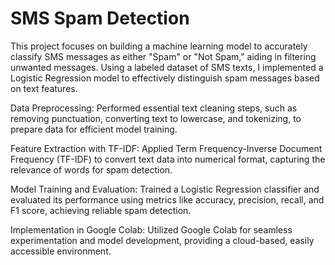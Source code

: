 # SMS Spam Detection

This project focuses on building a machine learning model to accurately classify SMS messages as either "Spam" or "Not Spam," aiding in filtering unwanted messages. Using a labeled dataset of SMS texts, I implemented a Logistic Regression model to effectively distinguish spam messages based on text features.

Data Preprocessing: Performed essential text cleaning steps, such as removing punctuation, converting text to lowercase, and tokenizing, to prepare data for efficient model training.

Feature Extraction with TF-IDF: Applied Term Frequency-Inverse Document Frequency (TF-IDF) to convert text data into numerical format, capturing the relevance of words for spam detection.

Model Training and Evaluation: Trained a Logistic Regression classifier and evaluated its performance using metrics like accuracy, precision, recall, and F1 score, achieving reliable spam detection.

Implementation in Google Colab: Utilized Google Colab for seamless experimentation and model development, providing a cloud-based, easily accessible environment.
